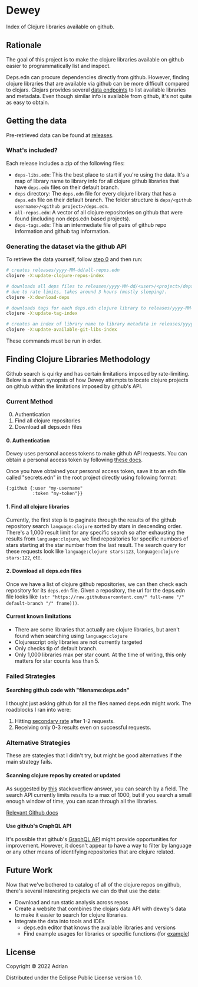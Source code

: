 # Dewey

Index of Clojure libraries available on github.

## Rationale

The goal of this project is to make the clojure libraries available on github easier to programmatically list and inspect.

Deps.edn can procure dependencies directly from github. However, finding clojure libraries that are available via github can be more difficult compared to clojars. Clojars provides several [data endpoints](https://github.com/clojars/clojars-web/wiki/Data) to list available libraries and metadata. Even though similar info is available from github, it's not quite as easy to obtain.

## Getting the data

Pre-retrieved data can be found at [releases](https://github.com/phronmophobic/dewey/releases).

### What's included?

Each release includes a zip of the following files:

- `deps-libs.edn`: This the best place to start if you're using the data. It's a map of library name to library info for all clojure github libraries that have `deps.edn` files on their default branch.
- `deps` directory: The `deps.edn` file for every clojure library that has a `deps.edn` file on their default branch. The folder structure is `deps/<github username>/<github project>/deps.edn`.
- `all-repos.edn`: A vector of all clojure repositories on github that were found (including non deps.edn based projects).
- `deps-tags.edn`: This an intermediate file of pairs of github repo information and github tag information.

### Generating the dataset via the github API

To retrieve the data yourself, follow [step 0](#0.-authentication) and then run:

```bash
# creates releases/yyyy-MM-dd/all-repos.edn
clojure -X:update-clojure-repos-index

# downloads all deps files to releases/yyyy-MM-dd/<user>/<project>/deps.edn
# due to rate limits, takes around 3 hours (mostly sleeping).
clojure -X:download-deps

# downloads tags for each deps.edn clojure library to releases/yyyy-MM-dd/deps-tags.edn
clojure -X:update-tag-index

# creates an index of library name to library metadata in releases/yyyy-MM-dd/deps-libs.edn
clojure -X:update-available-git-libs-index
```

These commands must be run in order.

## Finding Clojure Libraries Methodology

Github search is quirky and has certain limitations imposed by rate-limiting. Below is a short synopsis of how Dewey attempts to locate clojure projects on github within the limitations imposed by github's API.

### Current Method

0. Authentication
1. Find all clojure repositories
2. Download all deps.edn files

#### 0. Authentication

Dewey uses personal access tokens to make github API requests. You can obtain a personal access token by following [these docs](https://docs.github.com/en/authentication/keeping-your-account-and-data-secure/creating-a-personal-access-token).

Once you have obtained your personal access token, save it to an edn file called "secrets.edn" in the root project directly using following format:

```edn
{:github {:user "my-username"
          :token "my-token"}}
```

#### 1. Find all clojure libraries

Currently, the first step is to paginate through the results of the github repository search `language:clojure` sorted by stars in descending order. There's a 1,000 result limit for any specific search so after exhausting the results from `language:clojure`, we find repositories for specific numbers of stars starting at the star number from the last result. The search query for these requests look like `language:clojure stars:123`, `language:clojure stars:122`, etc.

#### 2. Download all deps.edn files

Once we have a list of clojure github repositories, we can then check each repository for its `deps.edn` file. Given a repository, the url for the deps.edn file looks like `(str "https://raw.githubusercontent.com/" full-name "/" default-branch "/" fname)))`.

#### Current known limitations

- There are some libraries that actually are clojure libraries, but aren't found when searching using `language:clojure`
- Clojurescript only libraries are not currently targeted
- Only checks tip of default branch.
- Only 1,000 libraries max per star count. At the time of writing, this only matters for star counts less than 5.

### Failed Strategies

#### Searching github code with "filename:deps.edn"

I thought just asking github for all the files named deps.edn might work. The roadblocks I ran into were:
1. Hitting [secondary rate](https://docs.github.com/en/rest/overview/resources-in-the-rest-api#secondary-rate-limits) after 1-2 requests.
2. Receiving only 0-3 results even on successful requests.


### Alternative Strategies

These are stategies that I didn't try, but might be good alternatives if the main strategy fails.

#### Scanning clojure repos by created or updated

As suggested by [this](https://stackoverflow.com/a/37639739) stackoverflow answer, you can search by a field. The search API currently limits results to a max of 1000, but if you search a small enough window of time, you can scan through all the libraries.

[Relevant Github docs](https://docs.github.com/en/search-github/searching-on-github/searching-for-repositories#search-based-on-when-a-repository-was-created-or-last-updated)

#### Use github's GraphQL API

It's possible that github's [GraphQL API](https://docs.github.com/en/graphql) might provide opportunities for improvement. However, it doesn't appear to have a way to filter by language or any other means of identifying repositories that are clojure related.

## Future Work

Now that we've bothered to catalog of all of the clojure repos on github, there's several interesting projects we can do that use the data:
- Download and run static analysis across repos
- Create a website that combines the clojars data API with dewey's data to make it easier to search for clojure libraries.
- Integrate the data into tools and IDEs
  - deps.edn editor that knows the available libraries and versions
  - Find example usages for libraries or specific functions (for [example](https://github.com/phronmophobic/add-deps))


## License

Copyright © 2022 Adrian

Distributed under the Eclipse Public License version 1.0.
